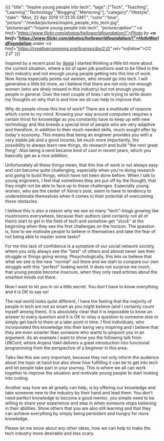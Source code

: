 {{{
  "title": "Inspire young people into tech",
  "tags": ["Tech", "Teaching", "Learning","Technology","Blogging","Mentoring"],
  "category":"lifestyle",
  "date": "Mon, 22 Apr 2019 17:31:35 GMT",
  "color":"blue",
  "picture":"/media/pictures/inspire_people_into_tech.jpg",
  "picturecapt":"Inspire young people into tech",
  "picturecaption":"<em><a href=\"https://www.flickr.com/photos/helloworldfoundation/\">Photo</a> by <b><a href=\"https://www.flickr.com/photos/helloworldfoundation/\">HelloWorldFoundation</a></b> under <a href=\"https://creativecommons.org/licenses/by/2.0\" rel=\"nofollow\">CC 2.0</a></em>"
}}}


Inspired by a recent post by [Xenia](https://www.instagram.com/p/Bv69sVgBU6t/) I started thinking a little
bit more about the current situation, where a lot of open job positions wait to be filled in the tech
industry and not enough young people getting into this line of work. Now Xenia especially points out women,
who should go into tech. I will generalise a little bit more, as I believe that there are not only not enough
women (who are direly missed in this industry) but not enough young people in general. Over the next couple
of lines I am trying to write down my thoughts on why that is and how we all can help to improve that.

<!--more-->

Why do people chose this line of work? There are a multitude of reasons which come to my mind. Knowing your
way around computers requires a certain thirst for knowledge as you constantly have to keep up with
new technology and this breeds a special kind of people who are very adaptive and therefore, in 
addition to their much needed skills, much sought after by today's economy.
This means that being an engineer provides you with a very stable job and a good income, bit much more
importantly, the possibility to always learn new things, do research and build "the next great thing".
Also being a nerd became kind of cool in recent years, which you basically get as a nice addition.

Unfortunately all these things mean, that this line of work is not always easy and can become quite
challenging, especially when you're doing research and going to build things, which have not been done before.
When I talk to young engineers, I feel that sometimes they are put off by the thought, that they might
not be able to face up to these challenges. Especially young women, who are the center of Xenia's post, seem
to have to tendency to underestimate themselves when it comes to their potential of overcoming these obstacles.

I believe this is also a reason why we see so many "tech"-blogs growing like mushrooms everywhere, because their
authors (and certainly not all of them) start to get in the field of tech and somehow get "stuck" at the beginning
when they see the first challenges on the horizon. The question is, how to we motivate people to believe in
themselves and take the fear of not being able to master some tasks?

For me this lack of confidence is a symptom of our social network society, where you only always see the "best" of
others and almost never see their struggle or things going wrong. Phsychologically, this lets us believe
that what we see is the new "normal" out there and we start to compare our own struggle with this "perfect" looking world.
It does not surprise me much, that young people become insecure, when they only read articles about the smartest
minds out there.

Now I want to let you in on a little secret: You don't have to know everything and it is OK to say so!

The real world looks quite different, I have the feeling that the majority of people in tech are not as smart
as you might believe (and I certainly count myself among them). It is absolutely clear that it is impossible
to know an answer to every question and it is OK to relay a question to someone else or simply get back to them
at a later point in time. I find individuals, who incorporated this knowledge into their being very inspiring and
I believe that they are even smarter than someone who wants to pinpoint you in an argument. As an example
I want to show you the following talk from UNConf, where Anjana Vakil delivers a great introduction
into functional programming from the perspective of a beginner in this area. 

<!--youtube:e-5obm1G_FY-->

Talks like this are very important, because they not only inform the audience about the topic at hand
but also show how fulfilling it can be to get into tech and let people take part in your journey. This is
where we all can work together to improve the situation and motivate young people to start looking into
coding.

Another way how we all greatly can help, is by offering our knowledge and take someone new to the industry
by their hand and lead them. You don't need perfect knowledge to become a good mentor, you simple
need to be willing to share your experience and step in when someone stops believing in their abilities.
Show others that you are also still learning and that they can achieve everything by simply being persistent
and hungry for more knowledge.

Please let me know about any other ideas, how we can help to make the tech industry more desirable and
less scary. 